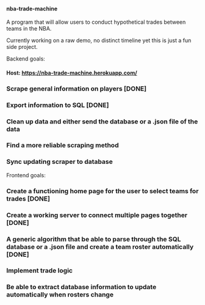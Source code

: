 #### nba-trade-machine
A program that will allow users to conduct hypothetical trades between teams in the NBA.

Currently working on a raw demo, no distinct timeline yet this is just a fun side project.

Backend goals:

#### Host: https://nba-trade-machine.herokuapp.com/

### Scrape general information on players [DONE]

### Export information to SQL [DONE]

### Clean up data and either send the database or a .json file of the data

### Find a more reliable scraping method

### Sync updating scraper to database

Frontend goals:

### Create a functioning home page for the user to select teams for trades [DONE]

### Create a working server to connect multiple pages together [DONE]

### A generic algorithm that be able to parse through the SQL database or a .json file and create a team roster automatically [DONE]

### Implement trade logic

### Be able to extract database information to update automatically when rosters change

